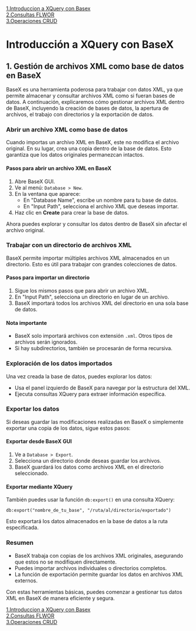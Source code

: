 [1.Introduccion a XQuery con Basex](./LM0601_introBaseX.md)    
[2.Consultas FLWOR](LM0602_FLWOR.md)  
[3.Operaciones CRUD](LM0603_CRUD.md)


# Introducción a XQuery con BaseX

## 1. Gestión de archivos XML como base de datos en BaseX

BaseX es una herramienta poderosa para trabajar con datos XML, ya que permite almacenar y consultar archivos XML como si fueran bases de datos. A continuación, explicaremos cómo gestionar archivos XML dentro de BaseX, incluyendo la creación de bases de datos, la apertura de archivos, el trabajo con directorios y la exportación de datos.

### **Abrir un archivo XML como base de datos**
Cuando importas un archivo XML en BaseX, este no modifica el archivo original. En su lugar, crea una copia dentro de la base de datos. Esto garantiza que los datos originales permanezcan intactos.

#### **Pasos para abrir un archivo XML en BaseX**
1. Abre BaseX GUI.
2. Ve al menú: `Database > New`.
3. En la ventana que aparece:
   - En "Database Name", escribe un nombre para tu base de datos.
   - En "Input Path", selecciona el archivo XML que deseas importar.
4. Haz clic en **Create** para crear la base de datos.

Ahora puedes explorar y consultar los datos dentro de BaseX sin afectar el archivo original.

### **Trabajar con un directorio de archivos XML**
BaseX permite importar múltiples archivos XML almacenados en un directorio. Esto es útil para trabajar con grandes colecciones de datos.

#### **Pasos para importar un directorio**
1. Sigue los mismos pasos que para abrir un archivo XML.
2. En "Input Path", selecciona un directorio en lugar de un archivo.
3. BaseX importará todos los archivos XML del directorio en una sola base de datos.

#### **Nota importante**
- BaseX solo importará archivos con extensión `.xml`. Otros tipos de archivos serán ignorados.
- Si hay subdirectorios, también se procesarán de forma recursiva.

### **Exploración de los datos importados**
Una vez creada la base de datos, puedes explorar los datos:
- Usa el panel izquierdo de BaseX para navegar por la estructura del XML.
- Ejecuta consultas XQuery para extraer información específica.

### **Exportar los datos**
Si deseas guardar las modificaciones realizadas en BaseX o simplemente exportar una copia de los datos, sigue estos pasos:

#### **Exportar desde BaseX GUI**
1. Ve a `Database > Export`.
2. Selecciona un directorio donde deseas guardar los archivos.
3. BaseX guardará los datos como archivos XML en el directorio seleccionado.

#### **Exportar mediante XQuery**
También puedes usar la función `db:export()` en una consulta XQuery:

```xquery
db:export("nombre_de_tu_base", "/ruta/al/directorio/exportado")
```

Esto exportará los datos almacenados en la base de datos a la ruta especificada.

### **Resumen**
- BaseX trabaja con copias de los archivos XML originales, asegurando que estos no se modifiquen directamente.
- Puedes importar archivos individuales o directorios completos.
- La función de exportación permite guardar los datos en archivos XML externos.

Con estas herramientas básicas, puedes comenzar a gestionar tus datos XML en BaseX de manera eficiente y segura.

[1.Introduccion a XQuery con Basex](./LM0601_introBaseX.md)    
[2.Consultas FLWOR](LM0602_FLWOR.md)  
[3.Operaciones CRUD](LM0603_CRUD.md)